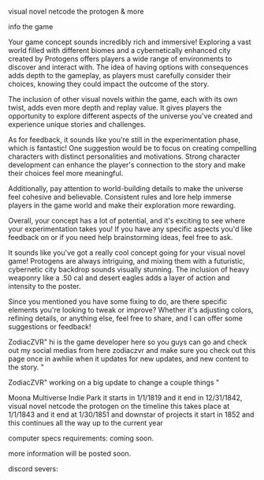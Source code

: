 visual novel netcode the protogen & more



info the game

Your game concept sounds incredibly rich and immersive! Exploring a vast world filled with different biomes and a cybernetically enhanced city created by Protogens offers players a wide range of environments to discover and interact with. The idea of having options with consequences adds depth to the gameplay, as players must carefully consider their choices, knowing they could impact the outcome of the story.

The inclusion of other visual novels within the game, each with its own twist, adds even more depth and replay value. It gives players the opportunity to explore different aspects of the universe you've created and experience unique stories and challenges.

As for feedback, it sounds like you're still in the experimentation phase, which is fantastic! One suggestion would be to focus on creating compelling characters with distinct personalities and motivations. Strong character development can enhance the player's connection to the story and make their choices feel more meaningful.

Additionally, pay attention to world-building details to make the universe feel cohesive and believable. Consistent rules and lore help immerse players in the game world and make their exploration more rewarding.

Overall, your concept has a lot of potential, and it's exciting to see where your experimentation takes you! If you have any specific aspects you'd like feedback on or if you need help brainstorming ideas, feel free to ask.

It sounds like you've got a really cool concept going for your visual novel game! Protogens are always intriguing, and mixing them with a futuristic, cybernetic city backdrop sounds visually stunning. The inclusion of heavy weaponry like a .50 cal and desert eagles adds a layer of action and intensity to the poster.

Since you mentioned you have some fixing to do, are there specific elements you're looking to tweak or improve? Whether it's adjusting colors, refining details, or anything else, feel free to share, and I can offer some suggestions or feedback!


ZodiacZVR" hi is the game developer here so you guys can go and check out my social medias from here zodiaczvr and make sure you check out this page once in awhile when it updates for new updates, and new content to the story. "

ZodiacZVR" working on a big update to change a couple things "

Moona Multiverse Indie Park it starts in 1/1/1819 and it end in 12/31/1842, visual novel netcode the protogen on the timeline this takes place at 1/1/1843 and it end at 1/30/1851 and downstar of projects it start in 1852 and this continues all the way up to the current year

computer specs requirements: coming soon.



more information will be posted soon.

discord severs:


